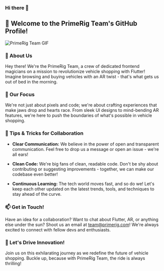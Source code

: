 ### Hi there 👋

<!--
**PrimeRig/primerig** is a ✨ _special_ ✨ repository because its `README.md` (this file) appears on your GitHub profile.

Here are some ideas to get you started:

- 🔭 I’m currently working on ...
- 🌱 I’m currently learning ...
- 👯 I’m looking to collaborate on ...
- 🤔 I’m looking for help with ...
- 💬 Ask me about ...
- 📫 How to reach me: ...
- 😄 Pronouns: ...
- ⚡ Fun fact: ...
-->



## 👋 Welcome to the PrimeRig Team's GitHub Profile! 

![PrimeRig Team GIF](https://media.giphy.com/media/9J4wQGX8pyFRULuvk1/giphy.gif)



### 🚀 About Us

Hey there! We're the PrimeRig Team, a crew of dedicated frontend magicians on a mission to revolutionize vehicle shopping with Flutter! Imagine browsing and buying vehicles with an AR twist - that's what gets us out of bed in the morning.

### 🌟 Our Focus

We're not just about pixels and code; we're about crafting experiences that make jaws drop and hearts race. From sleek UI designs to mind-bending AR features, we're here to push the boundaries of what's possible in vehicle shopping.

### 💼 Tips & Tricks for Collaboration

- **Clear Communication:** We believe in the power of open and transparent communication. Feel free to drop us a message or open an issue - we're all ears!
  
- **Clean Code:** We're big fans of clean, readable code. Don't be shy about contributing or suggesting improvements - together, we can make our codebase even better!
  
- **Continuous Learning:** The tech world moves fast, and so do we! Let's keep each other updated on the latest trends, tools, and techniques to stay ahead of the curve.

### 📫 Get in Touch!

Have an idea for a collaboration? Want to chat about Flutter, AR, or anything else under the sun? Shoot us an email at [team@primerig.com](mailto:mh6927883@gmail.com)! We're always excited to connect with fellow devs and enthusiasts.


### 🚗 Let's Drive Innovation!

Join us on this exhilarating journey as we redefine the future of vehicle shopping. Buckle up, because with PrimeRig Team, the ride is always thrilling!


